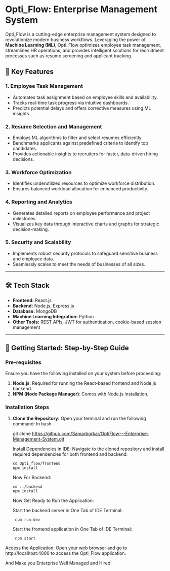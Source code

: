 # Opti_Flow: Enterprise Management System

Opti_Flow is a cutting-edge enterprise management system designed to revolutionize modern business workflows. Leveraging the power of **Machine Learning (ML)**, Opti_Flow optimizes employee task management, streamlines HR operations, and provides intelligent solutions for recruitment processes such as resume screening and applicant tracking.

## 🚀 Key Features

### **1. Employee Task Management**
- Automates task assignment based on employee skills and availability.
- Tracks real-time task progress via intuitive dashboards.
- Predicts potential delays and offers corrective measures using ML insights.

### **2. Resume Selection and Management**
- Employs ML algorithms to filter and select resumes efficiently.
- Benchmarks applicants against predefined criteria to identify top candidates.
- Provides actionable insights to recruiters for faster, data-driven hiring decisions.

### **3. Workforce Optimization**
- Identifies underutilized resources to optimize workforce distribution.
- Ensures balanced workload allocation for enhanced productivity.

### **4. Reporting and Analytics**
- Generates detailed reports on employee performance and project milestones.
- Visualizes key data through interactive charts and graphs for strategic decision-making.

### **5. Security and Scalability**
- Implements robust security protocols to safeguard sensitive business and employee data.
- Seamlessly scales to meet the needs of businesses of all sizes.

---

## 🛠️ Tech Stack
- **Frontend:** React.js
- **Backend:** Node.js, Express.js
- **Database:** MongoDB
- **Machine Learning Integration:** Python
- **Other Tools:** REST APIs, JWT for authentication, cookie-based session management

---

## 🔑 Getting Started: Step-by-Step Guide

### **Pre-requisites**
Ensure you have the following installed on your system before proceeding:
1. **Node.js**: Required for running the React-based frontend and Node.js backend.
2. **NPM (Node Package Manager)**: Comes with Node.js installation.

### **Installation Steps**
1. **Clone the Repository:**
   Open your terminal and run the following command:
   In bash-
   
   git clone https://github.com/Samarborkar/OptiFlow---Enterprise-Management-System.git

   Install Dependencies in IDE: Navigate to the cloned repository and install required dependencies for both frontend and backend:
   
       cd Opti_flow/frontend
       npm install
    Now For Backend:

       cd ../backend
       npm install
   

   Now Get Ready to Run the Application:

   Start the backend server in One Tab of IDE Terminal:
   
        npm run dev
    Start the frontend application in One Tab of IDE Terminal:
   
        npm start
   
Access the Application: Open your web browser and go to http://localhost:4000 to access the Opti_Flow application.

  And Make you Enterprise Well Managed and Hired!

